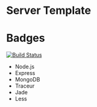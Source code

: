Server Template
===============

Badges
======
[![Build Status](https://travis-ci.org/nss-cohort-2014-04-07/tdd-calculator.svg?branch=master)](https://travis-ci.org/nss-cohort-2014-04-07/tdd-calculator)

- Node.js
- Express
- MongoDB
- Traceur
- Jade
- Less
